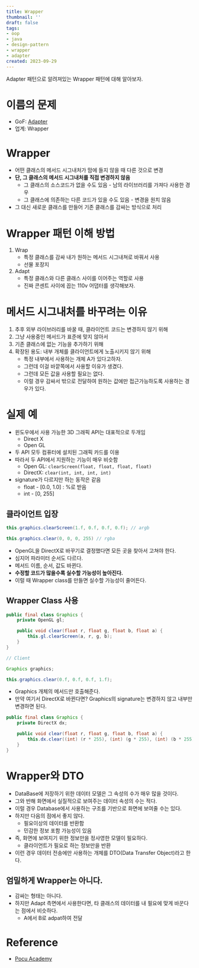 ```yaml
---
title: Wrapper
thumbnail: ''
draft: false
tags:
- oop
- java
- design-pattern
- wrapper
- adapter
created: 2023-09-29
---
```


Adapter 패턴으로 알려져있는 Wrapper 패턴에 대해 알아보자.

# 이름의 문제

* GoF: [Adapter](Adapter.md)
* 업계: Wrapper

# Wrapper

* 어떤 클래스의 메서드 시그내처가 맘에 들지 않을 때 다른 것으로 변경
* **단, 그 클래스의 메서드 시그내처를 직접 변경하지 않음**
  * 그 클래스의 소스코드가 없을 수도 있음 - 남의 라이브러리를 가져다 사용한 경우
  * 그 클래스에 의존하는 다른 코드가 있을 수도 있음 - 변경을 원치 않음
* 그 대신 새로운 클래스를 만들어 기존 클래스를 감싸는 방식으로 처리

# Wrapper 패턴 이해 방법

1. Wrap
   * 특정 클래스를 감싸 내가 원하는 메서드 시그내쳐로 바꿔서 사용
   * 선물 포장지
1. Adapt
   * 특정 클래스와 다른 클래스 사이를 이어주는 역할로 사용
   * 진짜 콘센트 사이에 꼽는 110v 어댑터를 생각해보자.

# 메서드 시그내처를 바꾸려는 이유

1. 추후 외부 라이브러리를 바꿀 때, 클라이언트 코드는 변경하지 않기 위해
1. 그냥 사용중인 메서드가 표준에 맞지 않아서
1. 기존 클래스에 없는 기능을 추가하기 위해
1. 확장된 용도: 내부 개체를 클라이언트에게 노출시키지 않기 위해
   * 특정 내부에서 사용하는 개체 A가 있다고하자.
   * 그런데 이걸 바깥쪽에서 사용할 이유가 생겼다. 
   * 그런데 모든 값을 사용할 필요는 없다.
   * 이럴 경우 감싸서 밖으로 전달하여 원하는 값에만 접근가능하도록 사용하는 경우가 있다.

# 실제 예

* 윈도우에서 사용 가능한 3D 그래픽 API는 대표적으로 두개임
  * Direct X
  * Open GL
* 두 API 모두 컴퓨터에 설치된 그래픽 카드를 이용
* 따라서 두 API에서 지원하는 기능이 매우 비슷함
  * Open GL: `clearScreen(float, float, float, float)`
  * DirectX: `clear(int, int, int, int)`
* signature가 다르지만 하는 동작은 같음
  * float - \[0.0, 1.0\] : %로 받음
  * int - \[0, 255\]

## 클라이언트 입장

````java
this.graphics.clearScreen(1.f, 0.f, 0.f, 0.f); // argb

this.graphics.clear(0, 0, 0, 255) // rgba
````

* OpenGL을 DirectX로 바꾸기로 결정했다면 모든 곳을 찾아서 고쳐야 한다.
* 심지어 파라미터 순서도 다르다.
* 메서드 이름, 순서, 값도 바뀐다. 
* **수정할 코드가 많을수록 실수할 가능성이 높아진다.**
* 이럴 때 Wrapper class를 만들면 실수할 가능성이 줄어든다.

## Wrapper Class 사용

````java
public final class Graphics {
    private OpenGL gl;

    public void clear(float r, float g, float b, float a) {
        this.gl.clearScreen(a, r, g, b);
    }
}
````

````java
// Client

Graphics graphics;

this.graphics.clear(0.f, 0.f, 0.f, 1.f);
````

* Graphics 개체의 메서드만 호출해준다.
* 만약 여기서 DirectX로 바뀐다면? Graphics의 signature는 변경하지 않고 내부만 변경하면 된다.

````java
public final class Graphics {
    private DirectX dx;

    public void clear(float r, float g, float b, float a) {
        this.dx.clear((int) (r * 255), (int) (g * 255), (int) (b * 255), (int) (a * 255));
    }
}
````

# Wrapper와 DTO

* DataBase에 저장하기 위한 데이터 모델은 그 속성의 수가 매우 많을 것이다.
* 그와 반해 화면에서 실질적으로 보여주는 데이터 속성의 수는 적다.
* 이럴 경우 Database에서 사용하는 구조를 기반으로 화면에 보여줄 수는 있다.
* 하지만 다음의 점에서 좋지 않다.
  * 필요이상의 데이터를 반환함
  * 민감한 정보 포함 가능성이 있음
* 즉, 화면에 보여지기 위한 정보만을 정사영한 모델이 필요하다.
  * 클라이언트가 필요로 하는 정보만을 반환
* 이런 경우 데이터 전송에만 사용하는 개체를 DTO(Data Transfer Object)라고 한다.

## 엄밀하게 Wrapper는 아니다.

* 감싸는 형태는 아니다.
* 하지만 Adapt 측면에서 사용한다면, 타 클래스의 데이터를 내 필요에 맞게 바꾼다는 점에서 비슷하다.
  * A에서 B로 adpat하여 전달

# Reference

* [Pocu Academy](https://pocu.academy/ko)
